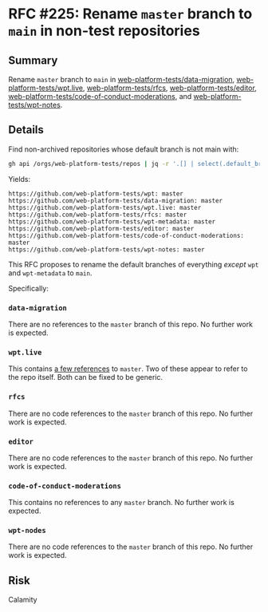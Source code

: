 # RFC #225: Rename `master` branch to `main` in non-test repositories

## Summary

Rename `master` branch to `main` in 
[web-platform-tests/data-migration](https://github.com/web-platform-tests/data-migration),
[web-platform-tests/wpt.live](https://github.com/web-platform-tests/wpt.live),
[web-platform-tests/rfcs](https://github.com/web-platform-tests/rfcs),
[web-platform-tests/editor](https://github.com/web-platform-tests/editor),
[web-platform-tests/code-of-conduct-moderations](https://github.com/web-platform-tests/code-of-conduct-moderations), and
[web-platform-tests/wpt-notes](https://github.com/web-platform-tests/wpt-notes).


## Details

Find non-archived repositories whose default branch is not main with:

```sh
gh api /orgs/web-platform-tests/repos | jq -r '.[] | select(.default_branch != "main" and (.archived | not)) | .html_url + ": " + .default_branch'
```

Yields:

```
https://github.com/web-platform-tests/wpt: master
https://github.com/web-platform-tests/data-migration: master
https://github.com/web-platform-tests/wpt.live: master
https://github.com/web-platform-tests/rfcs: master
https://github.com/web-platform-tests/wpt-metadata: master
https://github.com/web-platform-tests/editor: master
https://github.com/web-platform-tests/code-of-conduct-moderations: master
https://github.com/web-platform-tests/wpt-notes: master
```

This RFC proposes to rename the default branches of everything *except* `wpt` and `wpt-metadata` to `main`.

Specifically:

### `data-migration`

There are no references to the `master` branch of this repo.
No further work is expected.

### `wpt.live`

This contains [a few references](https://github.com/search?q=repo%3Aweb-platform-tests%2Fwpt.live+master&type=code) to `master`.
Two of these appear to refer to the repo itself.
Both can be fixed to be generic.

### `rfcs`

There are no code references to the `master` branch of this repo.
No further work is expected.

### `editor`

There are no code references to the `master` branch of this repo.
No further work is expected.

### `code-of-conduct-moderations`

This contains no references to any `master` branch.
No further work is expected.

### `wpt-nodes`

There are no code references to the `master` branch of this repo.
No further work is expected.


## Risk

Calamity
